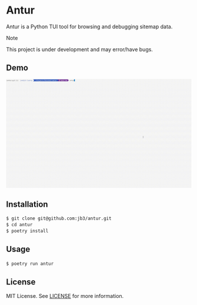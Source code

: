 # Antur

Antur is a Python TUI tool for browsing and debugging sitemap data.

> [!NOTE]
> This project is under development and may error/have bugs.

## Demo

![Demo](./resources/demo.gif)

## Installation

```bash
$ git clone git@github.com:jb3/antur.git
$ cd antur
$ poetry install
```

## Usage

```bash
$ poetry run antur
```

## License

MIT License. See [LICENSE](LICENSE) for more information.
